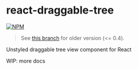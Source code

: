 # react-draggable-tree

[![NPM](https://nodei.co/npm/react-draggable-tree.png)](https://nodei.co/npm/react-draggable-tree/)

> See [this branch](https://github.com/seanchas116/react-draggable-tree/tree/legacy) for older version (<= 0.4).

Unstyled draggable tree view component for React

WIP: more docs
